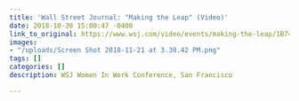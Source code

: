 ```yaml
---
title: 'Wall Street Journal: "Making the Leap" (Video)'
date: 2018-10-30 15:00:47 -0400
link_to_original: https://www.wsj.com/video/events/making-the-leap/1B74DF2B-3C32-434B-8383-2AA55FDEC2A5.html
images:
- "/uploads/Screen Shot 2018-11-21 at 3.30.42 PM.png"
tags: []
categories: []
description: WSJ Women In Work Conference, San Francisco

---
```


